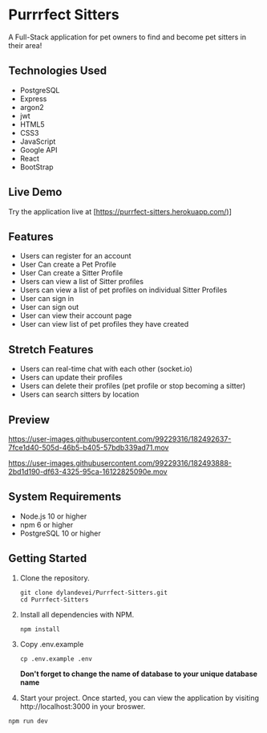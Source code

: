 
# Purrrfect Sitters

A Full-Stack  application for pet owners to find and become pet sitters in their area!

## Technologies Used

- PostgreSQL
- Express
- argon2
- jwt
- HTML5
- CSS3
- JavaScript
- Google API
- React
- BootStrap


## Live Demo

Try the application live at [[https://purrfect-sitters.herokuapp.com/)](https://purrfect-sitters.herokuapp.com/)]

## Features

- Users can register for an account
- User Can create a Pet Profile
- User Can create a Sitter Profile
- Users can view a list of Sitter profiles
- Users can view a list of pet profiles on individual Sitter Profiles
- User can sign in
- User can sign out
- User can view their account page
- User can view list of pet profiles they have created 


## Stretch Features

- Users can real-time chat with each other (socket.io)
- Users can update their profiles
- Users can delete their profiles (pet profile or stop becoming a sitter)  
- Users can search sitters by location



## Preview




https://user-images.githubusercontent.com/99229316/182492637-7fce1d40-505d-46b5-b405-57bdb339ad71.mov



https://user-images.githubusercontent.com/99229316/182493888-2bd1d190-df63-4325-95ca-16122825090e.mov


## System Requirements
- Node.js 10 or higher
- npm 6 or higher
- PostgreSQL 10 or higher

## Getting Started 

1. Clone the repository.

    ```shell
    git clone dylandevei/Purrfect-Sitters.git
    cd Purrfect-Sitters
    ```
    
2. Install all dependencies with NPM.
  
      ```shell
    npm install
    ```
    
 3. Copy .env.example

    ```shell
    cp .env.example .env
    ```
    
    **Don't forget to change the name of database to your unique database name**
    
   4. Start your project. Once started, you can view the application by visiting http://localhost:3000 in your broswer.
          
    npm run dev
    
 





